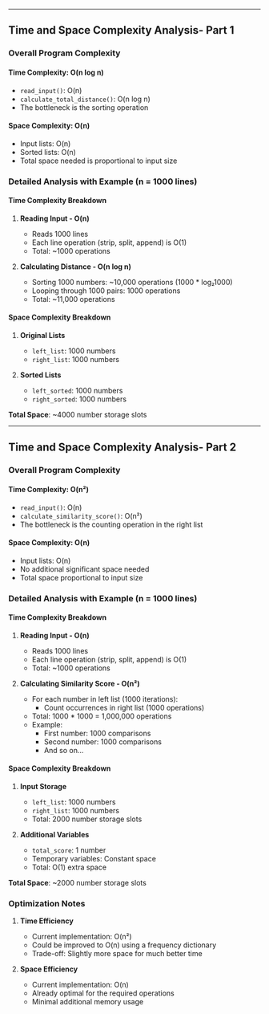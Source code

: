 
---
## Time and Space Complexity Analysis- Part 1

### Overall Program Complexity

#### Time Complexity: O(n log n)
- `read_input()`: O(n)
- `calculate_total_distance()`: O(n log n)
- The bottleneck is the sorting operation

#### Space Complexity: O(n)
- Input lists: O(n)
- Sorted lists: O(n)
- Total space needed is proportional to input size

### Detailed Analysis with Example (n = 1000 lines)

#### Time Complexity Breakdown
1. **Reading Input - O(n)**
   - Reads 1000 lines
   - Each line operation (strip, split, append) is O(1)
   - Total: ~1000 operations

2. **Calculating Distance - O(n log n)**
   - Sorting 1000 numbers: ~10,000 operations (1000 * log₂1000)
   - Looping through 1000 pairs: 1000 operations
   - Total: ~11,000 operations

#### Space Complexity Breakdown
1. **Original Lists**
   - `left_list`: 1000 numbers
   - `right_list`: 1000 numbers

2. **Sorted Lists**
   - `left_sorted`: 1000 numbers
   - `right_sorted`: 1000 numbers

**Total Space**: ~4000 number storage slots

---

## Time and Space Complexity Analysis- Part 2

### Overall Program Complexity

#### Time Complexity: O(n²)
- `read_input()`: O(n)
- `calculate_similarity_score()`: O(n²)
- The bottleneck is the counting operation in the right list

#### Space Complexity: O(n)
- Input lists: O(n)
- No additional significant space needed
- Total space proportional to input size

### Detailed Analysis with Example (n = 1000 lines)

#### Time Complexity Breakdown
1. **Reading Input - O(n)**
   - Reads 1000 lines
   - Each line operation (strip, split, append) is O(1)
   - Total: ~1000 operations

2. **Calculating Similarity Score - O(n²)**
   - For each number in left list (1000 iterations):
     - Count occurrences in right list (1000 operations)
   - Total: 1000 * 1000 = 1,000,000 operations
   - Example:
     - First number: 1000 comparisons
     - Second number: 1000 comparisons
     - And so on...

#### Space Complexity Breakdown
1. **Input Storage**
   - `left_list`: 1000 numbers
   - `right_list`: 1000 numbers
   - Total: 2000 number storage slots

2. **Additional Variables**
   - `total_score`: 1 number
   - Temporary variables: Constant space
   - Total: O(1) extra space

**Total Space**: ~2000 number storage slots

### Optimization Notes
1. **Time Efficiency**
   - Current implementation: O(n²)
   - Could be improved to O(n) using a frequency dictionary
   - Trade-off: Slightly more space for much better time

2. **Space Efficiency**
   - Current implementation: O(n)
   - Already optimal for the required operations
   - Minimal additional memory usage


